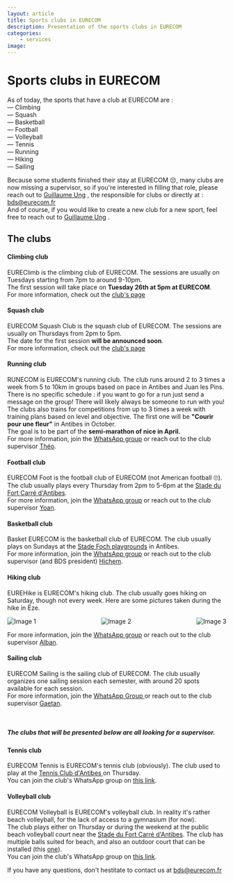 ```yaml
---
layout: article
title: Sports clubs in EURECOM
description: Presentation of the sports clubs in EURECOM
categories:
    - services
image: 
---
```


# Sports clubs in EURECOM

As of today, the sports that have a club at EURECOM are :   
— Climbing  
— Squash    
— Basketball    
— Football  
— Volleyball    
— Tennis    
— Running   
— Hiking    
— Sailing   

Because some students finished their stay at EURECOM 😔, many clubs are now missing a supervisor, so if you're interested in filling that role, please reach out to [Guillaume Ung](<mailto:ung@eurecom.fr>) <i class="fa-solid fa-envelope"></i>, the responsible for clubs or directly at : bds@eurecom.fr        
And of course, if you would like to create a new club for a new sport, feel free to reach out to [Guillaume Ung](<mailto:ung@eurecom.fr>) <i class="fa-solid fa-envelope"></i>.


## The clubs

#### Climbing club
EUREClimb is the climbing club of EURECOM. The sessions are usually on Tuesdays starting from 7pm to around 9-10pm.         
The first session will take place on <b>Tuesday 26th at 5pm at EURECOM</b>.    
For more information, check out the <a href=/posts/climbing> club's page </a>

#### Squash club
EURECOM Squash Club is the squash club of EURECOM. The sessions are usually on Thursdays from 2pm to 5pm.  
The date for the first session <b>will be announced soon</b>.   
For more information, check out the <a href=/posts/squash> club's page </a>

#### Running club
RUNECOM is EURECOM's running club. The club runs around 2 to 3 times a week from 5 to 10km in groups based on pace in Antibes and Juan les Pins. There is no specific schedule : if you want to go for a run just send a message on the group! There will likely always be someone to run with you!  
The clubs also trains for competitions from up to 3 times a week with training plans based on level and objective. The first one will be <b>"Courir pour une fleur"</b> in Antibes in October.    
The goal is to be part of the <b>semi-marathon of nice in April.</b>    
For more information, join the <a href="https://chat.whatsapp.com/IT2raKGyjwL6FTVr8Strc5" target="_blank">WhatsApp group</a> or reach out to the club supervisor [Théo](<mailto:bonnet@eurecom.fr>).


#### Football club
EURECOM Foot is the football club of EURECOM (not American football 🙄). The club usually plays every Thursday from 2pm to 5-6pm at the <a href="https://www.google.fr/maps/place/Stade+du+Fort+Carr%C3%A9,+60+Av.+du+11+Novembre,+06600+Antibes/@43.5913565,7.1241644,17.19z/data=!4m6!3m5!1s0x12cdd50d8e00eec9:0x9882afa2d1211a4c!8m2!3d43.5912808!4d7.125662!16zL20vMGJjN3pm?entry=ttu" target="_blank">Stade du Fort Carré d'Antibes</a>.   
For more information, join the <a href="https://chat.whatsapp.com/CMfvgHNPRfZ42nBmBliwde" target="_blank">WhatsApp group</a> or reach out to the club supervisor [Yoan](<mailto:houngnib@eurecom.fr>).     

#### Basketball club
Basket EURECOM is the basketball club of EURECOM. The club usually plays on Sundays at the <a href="https://www.google.fr/maps/place/Stade+Foch/@43.5777781,7.1188976,18.32z/data=!4m6!3m5!1s0x12cdd565f1cc6bd9:0x995b6de1c1cdc9b4!8m2!3d43.5776076!4d7.1204709!16s%2Fg%2F11fx7t6vrz?entry=ttu">Stade Foch playgrounds</a> in Antibes.  
For more information, join the <a href="https://chat.whatsapp.com/KkWIvKknHEu3Vm89TvRM7t" target="_blank">WhatsApp group</a> or reach out to the club supervisor (and BDS president) [Hichem](<mailto:khettab@eurecom.fr>).  


#### Hiking club
EUREHike is EURECOM's hiking club. The club usually goes hiking on Saturday, though not every week. Here are some pictures taken during the hike in Èze.
<div style="display: flex; justify-content: space-between;">
  <img src="hiking1.jpg" alt="Image 1"  style="flex 1; max-width: 33%">
  <img src="hiking2.jpg" alt="Image 2"  style="flex 1; max-width: 33%">
  <img src="hiking3.jpg" alt="Image 3"  style="flex 1; max-width: 33%">
</div>

For more information, join the <a href="https://chat.whatsapp.com/LUX7JH9BpEfDvb598sEOyG" target="_blank">WhatsApp group</a> or reach out to the club supervisor [Alban](mailto:sarrazin@eurecom.fr).

#### Sailing club
EURECOM Sailing is the sailing club of EURECOM. The club usually organizes one sailing session each semester, with around 20 spots available for each session.  
For more information, join the <a href="https://chat.whatsapp.com/IDihettKmxML5A3kPzJiol" target="_blank"> WhatsApp Group </a> or reach out to the club supervisor [Gaetan](<mailto:plisson@eurecom.fr>).



&nbsp;
&nbsp;
&nbsp;
&nbsp;

<h5>The clubs that will be presented below are all <b> looking for a supervisor</b>.</h5>


#### Tennis club
EURECOM Tennis is EURECOM's tennis club (obviously). The club used to play at the <a href="https://www.google.com/maps/place/Tennis+Club+d'Antibes+%26+Padel/@43.5906006,7.1178119,17z/data=!3m1!4b1!4m6!3m5!1s0x12cdd515aa3979a7:0x5095144c3a72eb7a!8m2!3d43.5906006!4d7.1178119!16s%2Fg%2F1wz3b6cq?entry=ttu" target="_blank">Tennis Club d'Antibes </a> on Thursday.     
You can join the club's WhatsApp group on <a href="https://chat.whatsapp.com/JitLAVkrv9X6x4wfCqzw5q" target="_blank">this link</a>. 


#### Volleyball club
EURECOM Volleyball is EURECOM's volleyball club. In reality it's rather beach volleyball, for the lack of access to a gymnasium (for now).       
The club plays either on Thursday or during the weekend at the public beach volleyball court near the <a href="https://www.google.fr/maps/place/Stade+du+Fort+Carr%C3%A9,+60+Av.+du+11+Novembre,+06600+Antibes/@43.5913565,7.1241644,17.19z/data=!4m6!3m5!1s0x12cdd50d8e00eec9:0x9882afa2d1211a4c!8m2!3d43.5912808!4d7.125662!16zL20vMGJjN3pm?entry=ttu" target="_blank">Stade du Fort Carré d'Antibes</a>. The club has multiple balls suited for beach, and also an outdoor court that can be installed (this <a href="https://www.decathlon.fr/p/set-de-beach-volley-dimensions-officielles-bv900-jaune/_/R-p-9133?mc=8408762" target="_blank">one</a>).      
You can join the club's WhatsApp group on <a href="https://chat.whatsapp.com/K0td5tTqlSMH19PiXXGLdG" target="_blank">this link</a>. 

If you have any questions, don't hestitate to contact us at bds@eurecom.fr

